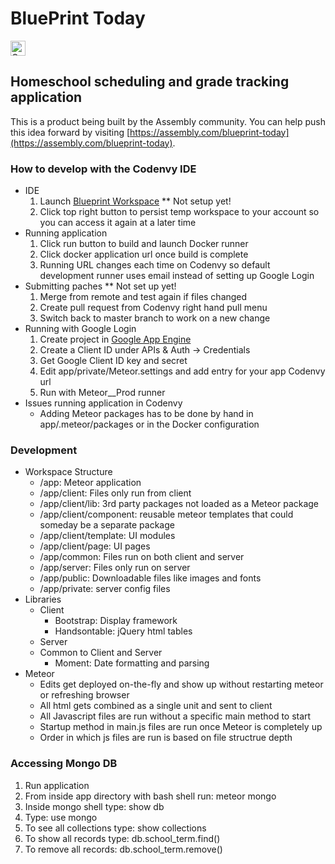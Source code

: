 # BluePrint Today #

<a href="https://assembly.com/blueprint-today/bounties?utm_campaign=assemblage&utm_source=blueprint-today&utm_medium=repo_badge"><img src="https://asm-badger.herokuapp.com/blueprint-today/badges/tasks.svg" height="24px" alt="Open Tasks" /></a>

## Homeschool scheduling and grade tracking application
This is a product being built by the Assembly community. You can help push this idea forward by visiting [https://assembly.com/blueprint-today](https://assembly.com/blueprint-today).

### How to develop with the Codenvy IDE ###

* IDE
    1. Launch [Blueprint Workspace](https://www.codenvy.com) ** Not setup yet!
    1. Click top right button to persist temp workspace to your account so you can access it again at a later time
* Running application
    1. Click run button to build and launch Docker runner
    1. Click docker application url once build is complete
    1. Running URL changes each time on Codenvy so default development runner uses email instead of setting up Google Login
* Submitting paches ** Not set up yet!
    1. Merge from remote and test again if files changed
    1. Create pull request from Codenvy right hand pull menu
    1. Switch back to master branch to work on a new change
* Running with Google Login
    1. Create project in [Google App Engine](https://console.developers.google.com)
    1. Create a Client ID under APIs & Auth -> Credentials
    1. Get Google Client ID key and secret
    1. Edit app/private/Meteor.settings and add entry for your app Codenvy url
    1. Run with Meteor__Prod runner
* Issues running application in Codenvy
    * Adding Meteor packages has to be done by hand in app/.meteor/packages or in the Docker configuration

### Development ###

* Workspace Structure
    * /app: Meteor application
    * /app/client: Files only run from client
    * /app/client/lib: 3rd party packages not loaded as a Meteor package
    * /app/client/component: reusable meteor templates that could someday be a separate package
    * /app/client/template: UI modules
    * /app/client/page: UI pages
    * /app/common: Files run on both client and server
    * /app/server: Files only run on server
    * /app/public: Downloadable files like images and fonts
    * /app/private: server config files
* Libraries
    * Client
        * Bootstrap: Display framework
        * Handsontable: jQuery html tables 
    * Server
    * Common to Client and Server
        * Moment: Date formatting and parsing
* Meteor
    * Edits get deployed on-the-fly and show up without restarting meteor or refreshing browser
    * All html gets combined as a single unit and sent to client
    * All Javascript files are run without a specific main method to start
    * Startup method in main.js files are run once Meteor is completely up
    * Order in which js files are run is based on file structrue depth

### Accessing Mongo DB ###

1. Run application
1. From inside app directory with bash shell run: meteor mongo
1. Inside mongo shell type: show db
1. Type: use mongo
1. To see all collections type: show collections
1. To show all records type: db.school_term.find()
1. To remove all records: db.school_term.remove()


